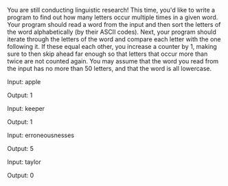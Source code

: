 You are still conducting linguistic research! This time, you'd like to write a program to find out how many letters occur multiple times in a given word. Your program should read a word from the input and then sort the letters of the word alphabetically (by their ASCII codes). Next, your program should iterate through the letters of the word and compare each letter with the one following it. If these equal each other, you increase a counter by 1, making sure to then skip ahead far enough so that letters that occur more than twice are not counted again. You may assume that the word you read from the input has no more than 50 letters, and that the word is all lowercase.

Input:
apple

Output:
1
 
Input:
keeper

Output:
1
 
Input:
erroneousnesses

Output:
5

Input:
taylor

Output:
0